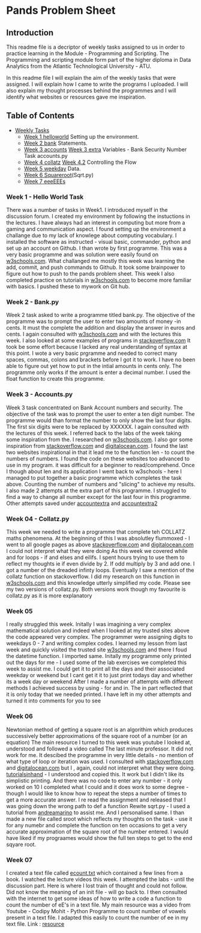 # **Pands Problem Sheet**

## **Introduction**

This readme file is a decriptor of weekly tasks assigned to us in order to practice learning in the Module - Programming and Scripting. The Programming and scripting module form part of the higher diploma in Data Analytics from the Atlantic Technological University - ATU.

In this readme file I will explain the aim of the weekly tasks that were assigned. I will explain how I came to write the programs I uploaded. I will also explain my thought processes behind the programmes and I will identify what websites or resources gave me inspiration.

## **Table of Contents** 
* [Weekly Tasks](#weekly-tasks)
    * [Week 1 helloworld](helloworld.py)
    Setting up the environment.
    * [Week 2 bank](bank.py)
    Statements. 
    * [Week 3 accounts](accounts.py)
      [Week 3 extra](accountsextra2.py)
    Variables - Bank Security Number Task accounts.py 
    * [Week 4 collatz](collatz.py)
      [Week 4.2](collatz2.py)
    Controlling the Flow   
    * [Week 5 weekday](Weekday.py)
    Data. 
    * [Week 6 Squareroot](sroot.py)(Sqrt.py)
    * [Week 7 eeeEEEs](count.py) 
    

### **Week 1** - Hello World Task

There was a number of tasks in Week1. I introduced myself in the discussion forum. I created my environment by following the instuctions in the lectures. I have always had an interest in computing but more from a gaming and communication aspect. I found setting up the environment a challange due to my lack of knowlege about computing vocabulary. I installed the software as instructed - visual basic, commander, python and set up an account on Github.
I than wrote by first programme. This was a very basic programme and was solution were easily found on [w3schools.com](https://w3schools.com).
What challanged me mostly this week was learning the add, commit, and push commands to Github. It took some brainpower to figure out how to push to the pands problem sheet.
This week I also completed practice on tutorials in [w3schools.com](https://w3schools.com) to become more familiar with basics. I pushed these to mywork on Git hub.

### Week 2 - Bank.py

Week 2 task asked to write a programme titled bank.py. The objective of the programme was to prompt the user to enter two amounts of money -in cents. It must the complete the addition and display the answer in euros and cents.
I again consulted with [w3schools.com](https://w3schools.com) and with the lectures this week. I also looked at some examples of programs in [stackoverflow.com](http://stackoverflow.com) 
It took be some effort because I lacked any real understanding of syntax at this point. I wote a very basic prgramme and needed to correct many spaces, commas, colons and brackets before I got it to work.
I have no been able to figure out yet how to put in the intial amounts in cents only. The programme only works if the amount is enter a decimal number.
I used the float function to create this programme.

### Week 3 - Accounts.py

Week 3 task concentrated on Bank Account numbers and security. The objective of the task was to prompt the user to enter a ten digit number. The programme would than format the number to only show the last four digits. The first six digits were to be replaced by XXXXXX.
I again consulted with the lectures of this week. I referred back to the labs of the week taking some inspiration from the. I researched on [w3schools.com](https://w3schools.com). I also gor some inspiration from [stackoverflow.com](http://stackoverflow.com) and [digitalocean.com](https://digitalocean.com). I found the last two websites inspirational in that it lead me to the function len - to count the numbers of numbers. I found the code on these websites too advanced to use in my program. it was difficult for a beginner to read/comprehend. Once I though about len and its application I went back to w3schools - here I managed to put together a basic programme which completes the task above. 
Counting the number of numbers and "slicing" to achieve my results.
I also made 2 attempts at the extra part of this programme. I struggled to find a way to change all number except for the last four in this programme. Other attempts saved under [accountextra](accountextra.py) and [accountextra2](accountsextra2.py)

### Week 04 - Collatz.py
This week we needed to write a programme that complete teh COLLATZ maths phenomena.
At the beginning of this I was absolutley flummoxed - I went to all google pages as above  [stackoverflow.com](http://stackoverflow.com) and [digitalocean.com](https://digitalocean.com) I could not interpret what they were doing 
 As this week we covered while and for loops - if and elses and eilifs. I spent hours trying to use them to reflect my thoughts ie if even divide by 2. If odd multiply by 3 and add one. 
I got a number of the dreaded infinty loops.
Eventually I saw a mention of the collatz function on stackoverflow.
I did my research on this function in [w3schools.com](https://w3schools.com) and this knowledge utterly simplified my code. Please see my two versions of collatz.py. Both versions work though my favourite is collatz.py as it is more explanatory

### Week 05 
I really struggled this week. Initally I was imagining a very complex mathematical solution and indeed when I looked at my trusted sites above the code appeared very complex. The programmer were assigning digits to weekdays 0 - 7 and writing complex codes.
I learned my lesson from last week and quickly visited the trusted site [w3schools.com](https://w3schools.com) and there I foud the datetime function. I imported same.
Initally my programme only printed out the days for me - I used some of the lab exercises we completed this week to assist me. I could get it to print all the days and their associated weekday or weekend but I cant get it it to just print todays day and whether its a week day or weekend
After I made a number of attempts with different methods I achieved success by using - for and in. The in part reflected that it is only today that we needed printed.
I have left in my other attempts and turned it into comments for you to see

### Week 06

Newtonian method of getting a square root is an algorithim which produces successively better approximations of the square root of a number (or an equation)
The main resource I turned to this week was youtube
I looked at, understood and followed a video called The last minute professor. It did not work for me. It descibed the programme in very little details - no mention of what type of loop or iteration was used.
I consulted with  [stackoverflow.com](http://stackoverflow.com) and [digitalocean.com](https://digitalocean.com) but I , again, could not interpret what they were doing. [tutorialsinhand](http:tutorialinhand.com) - I understood and copied this. It work but I didn't like its simplistic printing. And there was no code to enter any number - it only worked on 10
I completed what I could and it does work to some degree - though I would like to know how to repeat the steps a number of times to get a more accurate answer.
I re read the assignment and released that I was going down the wrong path to def a function
Rewite sqrt.py - I used a tutorial from [andreamarino](https://andreamarino.it) to assist me. And I personalised same.
I than made a new file called sroot which reflects my thoughts on the task - use it for any numebr and complete the function on ten occasions to get a very accurate approximation of the square root of the number entered.
I would have liked if my prograames would show the full ten steps to get to the end sqyare root.

### Week 07 

I created a text file called [ecount.txt](ecount.txt) which contained a few lines from a book.
I watched the lecture videos this week. I attempted the labs - until the discussion part. Here is where I lost train of thought and could not follow. Did not know the meaning of an init file - will go back to.
I then consulted with the internet to get some ideas of how to write a code a function to count the number of eE's in a text file. My main resource was a video from Youtube - Codipy Mohit - Python Programme to count number of vowels present in a text file. I adapted this easily to count the number of ee in my text file. Link : [resource](https://www.google.com/search?q=write+a+python+program+to+read+a+text+file+and+display+the+number+of+vowels&oq=python+-+write+a+program+that+reads+a+text+f&aqs=chrome.1.69i57j0i22i30l5j0i390l3.23877j0j4&client=ms-android-oneplus-rvo3&sourceid=chrome-mobile&ie=UTF-8#fpstate=ive&vld=cid:06f496ea,vid:cmEvyksh6gw)


